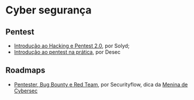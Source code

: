 # Cyber segurança

## Pentest

- [Introdução ao Hacking e Pentest 2.0](https://solyd.com.br/treinamentos/introducao-ao-hacking-e-pentest-2/), por Solyd;
- [Introdução ao pentest na prática](https://desecsecurity.com/curso/introducao-pentest), por Desec


## Roadmaps

- [Pentester, Bug Bounty e Red Team](https://securityflow.io/wp-content/uploads/2022/05/Roadmap.png), por Securityflow, dica da [Menina de Cybersec](https://twitter.com/meninacybersec)